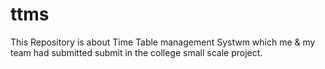 # ttms
This Repository is about Time Table management Systwm which me &amp; my team had submitted submit in the college small scale project.
